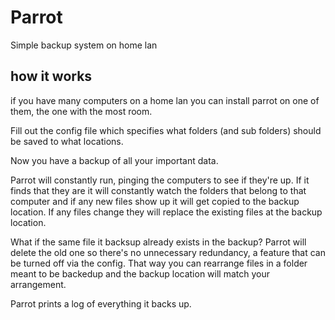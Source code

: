 # Parrot

Simple backup system on home lan

## how it works

if you have many computers on a home lan you can install parrot on one of them, the one with the most room.

Fill out the config file which specifies what folders (and sub folders) should be saved to what locations.

Now you have a backup of all your important data.

Parrot will constantly run, pinging the computers to see if they're up. If it finds that they are it will constantly watch the folders that belong to that computer and if any new files show up it will get copied to the backup location. If any files change they will replace the existing files at the backup location.

What if the same file it backsup already exists in the backup? Parrot will delete the old one so there's no unnecessary redundancy, a feature that can be turned off via the config. That way you can rearrange files in a folder meant to be backedup and the backup location will match your arrangement.

Parrot prints a log of everything it backs up.
